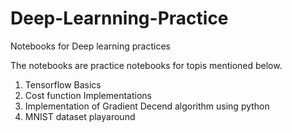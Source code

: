 # Deep-Learnning-Practice
Notebooks for Deep learning practices

The notebooks are practice notebooks for topis mentioned below.

1. Tensorflow Basics
2. Cost function Implementations
3. Implementation of Gradient Decend algorithm using python
4. MNIST dataset playaround
